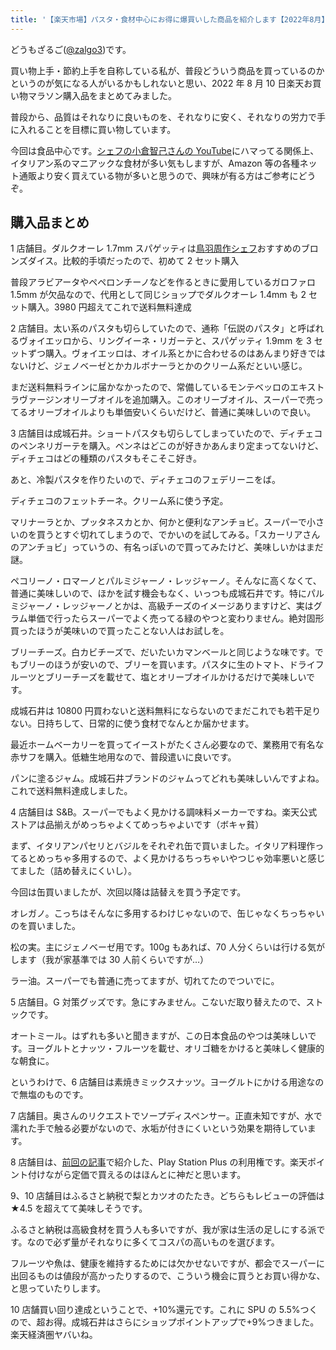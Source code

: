 ```yaml
---
title: '【楽天市場】パスタ・食材中心にお得に爆買いした商品を紹介します【2022年8月】'
---
```


どうもざるご([@zalgo3](https://twitter.com/zalgo3))です。

買い物上手・節約上手を自称している私が、普段どういう商品を買っているのかというのが気になる人がいるかもしれないと思い、2022 年 8 月 10 日楽天お買い物マラソン購入品をまとめてみました。

普段から、品質はそれなりに良いものを、それなりに安く、それなりの労力で手に入れることを目標に買い物しています。

今回は食品中心です。[シェフの小倉智己さんの YouTube](https://www.youtube.com/channel/UCb8BrSXphiuGShym5dhdkwA)にハマってる関係上、イタリアン系のマニアックな食材が多い気もしますが、Amazon 等の各種ネット通販より安く買えている物が多いと思うので、興味が有る方はご参考にどうぞ。

## 購入品まとめ

1 店舗目。ダルクオーレ 1.7mm スパゲッティは[鳥羽周作シェフ](https://www.youtube.com/channel/UC1_eNNjFjV8Cp6QlxbOAnjA)おすすめのブロンズダイス。比較的手頃だったので、初めて 2 セット購入

<Affiliates rakutenItemCode="toscana:10130178" query="スパゲッティ 1.7mm ダル クオーレ" />

普段アラビアータやペペロンチーノなどを作るときに愛用しているガロファロ 1.5mm が欠品なので、代用として同じショップでダルクオーレ 1.4mm も 2 セット購入。3980 円超えてこれで送料無料達成

<Affiliates rakutenItemCode="toscana:10130177" query="スパゲッティーニ 1.4mm ダル クオーレ" />

2 店舗目。太い系のパスタも切らしていたので、通称「伝説のパスタ」と呼ばれるヴォイエッロから、リングイーネ・リガーテと、スパゲッティ 1.9mm を 3 セットずつ購入。ヴォイエッロは、オイル系とかに合わせるのはあんまり好きではないけど、ジェノベーゼとかカルボナーラとかのクリーム系だといい感じ。

<Affiliates rakutenItemCode="ledled:10025225" query="ヴォイエッロ リングイーネ リガーテ " />

<Affiliates rakutenItemCode="ledled:10025223" query=" ヴォイエッロ スパゲッティ 1.92mm" />

まだ送料無料ラインに届かなかったので、常備しているモンテベッロのエキストラヴァージンオリーブオイルを追加購入。このオリーブオイル、スーパーで売ってるオリーブオイルよりも単価安いくらいだけど、普通に美味しいので良い。

<Affiliates rakutenItemCode="ledled:10015898" query=" モンテベッロ エキストラ ヴァージン オリーブオイル" />

3 店舗目は成城石井。ショートパスタも切らしてしまっていたので、ディチェコのペンネリガーテを購入。ペンネはどこのが好きかあんまり定まってないけど、ディチェコはどの種類のパスタもそこそこ好き。

<Affiliates rakutenItemCode="seijoishii:10040077" query="ディチェコ ペンネリガーテ" />

あと、冷製パスタを作りたいので、ディチェコのフェデリーニをば。

<Affiliates rakutenItemCode="seijoishii:10066936" query="ディチェコ フェデリーニ 1.4mm" />

ディチェコのフェットチーネ。クリーム系に使う予定。

<Affiliates rakutenItemCode="seijoishii:10066946" query="ディチェコ フェットチーネ" />

マリナーラとか、プッタネスカとか、何かと便利なアンチョビ。スーパーで小さいのを買うとすぐ切れてしまうので、でかいのを試してみる。「スカーリアさんのアンチョビ」っていうの、有名っぽいので買ってみたけど、美味しいかはまだ謎。

<Affiliates rakutenItemCode="seijoishii:10067268" query="スカーリアさんのアンチョビ 瓶" />

ペコリーノ・ロマーノとパルミジャーノ・レッジャーノ。そんなに高くなくて、普通に美味しいので、ほかを試す機会もなく、いっつも成城石井です。特にパルミジャーノ・レッジャーノとかは、高級チーズのイメージありますけど、実はグラム単価で行ったらスーパーでよく売ってる緑のやつと変わりません。絶対固形買ったほうが美味いので買ったことない人はお試しを。

<Affiliates query="ペコリーノ・ロマーノ" />

<Affiliates query="パルミジャーノ・レッジャーノ" />

ブリーチーズ。白カビチーズで、だいたいカマンベールと同じような味です。でもブリーのほうが安いので、ブリーを買います。パスタに生のトマト、ドライフルーツとブリーチーズを載せて、塩とオリーブオイルかけるだけで美味しいです。

<Affiliates query="熟成ブリー" />

成城石井は 10800 円買わないと送料無料にならないのでまだこれでも若干足りない。日持ちして、日常的に使う食材でなんとか届かせます。

最近ホームベーカリーを買ってイーストがたくさん必要なので、業務用で有名な赤サフを購入。低糖生地用なので、普段遣いに良いです。

<Affiliates query="赤サフ" />

パンに塗るジャム。成城石井ブランドのジャムってどれも美味しいんですよね。これで送料無料達成しました。

<Affiliates rakutenItemCode="seijoishii:10069684" query="成城石井 オールフルーツスタイル" />

4 店舗目は S&B。スーパーでもよく見かける調味料メーカーですね。楽天公式ストアは品揃えがめっちゃよくてめっちゃよいです（ボキャ貧）

まず、イタリアンパセリとバジルをそれぞれ缶で買いました。イタリア料理作ってるとめっちゃ多用するので、よく見かけるちっちゃいやつじゃ効率悪いと感じてました（詰め替えにくいし）。

今回は缶買いましたが、次回以降は詰替えを買う予定です。

<Affiliates rakutenItemCode="e-sbfoods:10000755" query="イタリアンパセリ 缶 23g" />

<Affiliates rakutenItemCode="e-sbfoods:10000751" query="スイートバジル 缶 23g" />

オレガノ。こっちはそんなに多用するわけじゃないので、缶じゃなくちっちゃいのを買いました。

<Affiliates rakutenItemCode="e-sbfoods:10005745" query="FAUCHON オレガノ" />

松の実。主にジェノベーゼ用です。100g もあれば、70 人分くらいは行ける気がします（我が家基準では 30 人前くらいですが…）

<Affiliates rakutenItemCode="e-sbfoods:10004460" query="松の実 ホール 100g" />

ラー油。スーパーでも普通に売ってますが、切れてたのでついでに。

<Affiliates rakutenItemCode="e-sbfoods:10004248" query="ラー油 31g" />

5 店舗目。G 対策グッズです。急にすみません。こないだ取り替えたので、ストックです。

<Affiliates query="アース製薬 ブラックキャップ 12個入り" />

オートミール。はずれも多いと聞きますが、この日本食品のやつは美味しいです。ヨーグルトとナッツ・フルーツを載せ、オリゴ糖をかけると美味しく健康的な朝食に。

<Affiliates rakutenItemCode="sundrug:10090125" query="日本食品製造 プレミアム ピュア オートミール" />

というわけで、6 店舗目は素焼きミックスナッツ。ヨーグルトにかける用途なので無塩のものです。

<Affiliates rakutenItemCode="likaman:10033105" query="素焼き4種のミックスナッツ" />

7 店舗目。奥さんのリクエストでソープディスペンサー。正直未知ですが、水で濡れた手で触る必要がないので、水垢が付きにくいという効果を期待しています。

<Affiliates rakutenItemCode="allplus:10000005" query="ソープディスペンサー自動 泡 オート 非接触式 2段階調整ハンドソープ" />

8 店舗目は、[前回の記事](https://zalgo-official.com/ps-plus-switch-online-otoku/)で紹介した、Play Station Plus の利用権です。楽天ポイント付けながら定価で買えるのはほんとに神だと思います。

<Affiliates rakutenItemCode="rdownload:18492326" query="プレイステーション ストアチケット" />

9、10 店舗目はふるさと納税で梨とカツオのたたき。どちらもレビューの評価は ★4.5 を超えてて美味しそうです。

ふるさと納税は高級食材を買う人も多いですが、我が家は生活の足しにする派です。なので必ず量がそれなりに多くてコスパの高いものを選びます。

フルーツや魚は、健康を維持するためには欠かせないですが、都会でスーパーに出回るものは値段が高かったりするので、こういう機会に買うとお買い得かな、と思っていたりします。

<Affiliates query="ふるさと納税 ラ・フランス" />

<Affiliates rakutenItemCode="f392065-susaki:10002288" query="ふるさと納税 高知県須崎市 かつお タタキ" />

10 店舗買い回り達成ということで、+10%還元です。これに SPU の 5.5%つくので、超お得。成城石井はさらにショップポイントアップで+9%つきました。楽天経済圏ヤバいね。
